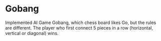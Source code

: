 # Gobang
Implemented AI Game Gobang, which chess board likes Go, but the rules are different. The player who first connect 5 pieces in a row (horizontal, vertical or diagonal) wins.
